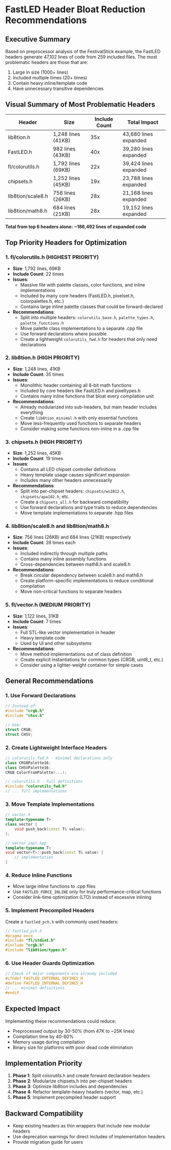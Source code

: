 # FastLED Header Bloat Reduction Recommendations

## Executive Summary

Based on preprocessor analysis of the FestivalStick example, the FastLED headers generate 47,102 lines of code from 259 included files. The most problematic headers are those that are:
1. Large in size (1000+ lines)
2. Included multiple times (20+ times)
3. Contain heavy inline/template code
4. Have unnecessary transitive dependencies

## Visual Summary of Most Problematic Headers

| Header | Size | Include Count | Total Impact |
|---|---|---|---|
| lib8tion.h | 1,248 lines (41KB) | 35x | 43,680 lines expanded |
| FastLED.h | 982 lines (43KB) | 40x | 39,280 lines expanded |
| fl/colorutils.h | 1,792 lines (69KB) | 22x | 39,424 lines expanded |
| chipsets.h | 1,252 lines (45KB) | 19x | 23,788 lines expanded |
| lib8tion/scale8.h | 756 lines (26KB) | 28x | 21,168 lines expanded |
| lib8tion/math8.h | 684 lines (21KB) | 28x | 19,152 lines expanded |

**Total from top 6 headers alone: ~186,492 lines of expanded code**

## Top Priority Headers for Optimization

### 1. **fl/colorutils.h** (HIGHEST PRIORITY)
- **Size**: 1,792 lines, 69KB
- **Include Count**: 22 times
- **Issues**:
  - Massive file with palette classes, color functions, and inline implementations
  - Included by many core headers (FastLED.h, pixelset.h, colorpalettes.h, etc.)
  - Contains large inline palette classes that could be forward-declared
- **Recommendations**:
  - Split into multiple headers: `colorutils_base.h`, `palette_types.h`, `palette_functions.h`
  - Move palette class implementations to a separate .cpp file
  - Use forward declarations where possible
  - Create a lightweight `colorutils_fwd.h` for headers that only need declarations

### 2. **lib8tion.h** (HIGH PRIORITY)
- **Size**: 1,248 lines, 41KB
- **Include Count**: 35 times
- **Issues**:
  - Monolithic header containing all 8-bit math functions
  - Included by core headers like FastLED.h and pixeltypes.h
  - Contains many inline functions that bloat every compilation unit
- **Recommendations**:
  - Already modularized into sub-headers, but main header includes everything
  - Create `lib8tion_minimal.h` with only essential functions
  - Move less-frequently used functions to separate headers
  - Consider making some functions non-inline in a .cpp file

### 3. **chipsets.h** (HIGH PRIORITY)
- **Size**: 1,252 lines, 45KB
- **Include Count**: 19 times
- **Issues**:
  - Contains all LED chipset controller definitions
  - Heavy template usage causes significant expansion
  - Includes many other headers unnecessarily
- **Recommendations**:
  - Split into per-chipset headers: `chipsets/ws2812.h`, `chipsets/apa102.h`, etc.
  - Create a `chipsets_all.h` for backward compatibility
  - Use forward declarations and type traits to reduce dependencies
  - Move template implementations to separate .hpp files

### 4. **lib8tion/scale8.h** and **lib8tion/math8.h**
- **Size**: 756 lines (26KB) and 684 lines (21KB) respectively
- **Include Count**: 28 times each
- **Issues**:
  - Included indirectly through multiple paths
  - Contains many inline assembly functions
  - Cross-dependencies between math8.h and scale8.h
- **Recommendations**:
  - Break circular dependency between scale8.h and math8.h
  - Create platform-specific implementations to reduce conditional compilation
  - Move non-critical functions to separate headers

### 5. **fl/vector.h** (MEDIUM PRIORITY)
- **Size**: 1,122 lines, 31KB
- **Include Count**: 7 times
- **Issues**:
  - Full STL-like vector implementation in header
  - Heavy template code
  - Used by UI and other subsystems
- **Recommendations**:
  - Move method implementations out of class definition
  - Create explicit instantiations for common types (CRGB, uint8_t, etc.)
  - Consider using a lighter-weight container for simple cases

## General Recommendations

### 1. **Use Forward Declarations**
```cpp
// Instead of:
#include "crgb.h"
#include "chsv.h"

// Use:
struct CRGB;
struct CHSV;
```

### 2. **Create Lightweight Interface Headers**
```cpp
// colorutils_fwd.h - minimal declarations only
class CRGBPalette16;
class CHSVPalette16;
CRGB ColorFromPalette(...);

// colorutils.h - full definitions
#include "colorutils_fwd.h"
// ... full implementations
```

### 3. **Move Template Implementations**
```cpp
// vector.h
template<typename T>
class vector {
    void push_back(const T& value);
};

// vector_impl.hpp
template<typename T>
void vector<T>::push_back(const T& value) {
    // implementation
}
```

### 4. **Reduce Inline Functions**
- Move large inline functions to .cpp files
- Use `FASTLED_FORCE_INLINE` only for truly performance-critical functions
- Consider link-time optimization (LTO) instead of excessive inlining

### 5. **Implement Precompiled Headers**
Create a `fastled_pch.h` with commonly used headers:
```cpp
// fastled_pch.h
#pragma once
#include "fl/stdint.h"
#include "crgb.h"
#include "lib8tion/types.h"
```

### 6. **Use Header Guards Optimization**
```cpp
// Check if major components are already included
#ifndef FASTLED_INTERNAL_DEFINES_H
#define FASTLED_INTERNAL_DEFINES_H
// ... minimal definitions
#endif
```

## Expected Impact

Implementing these recommendations could reduce:
- Preprocessed output by 30-50% (from 47K to ~25K lines)
- Compilation time by 40-60%
- Memory usage during compilation
- Binary size for platforms with poor dead code elimination

## Implementation Priority

1. **Phase 1**: Split colorutils.h and create forward declaration headers
2. **Phase 2**: Modularize chipsets.h into per-chipset headers
3. **Phase 3**: Optimize lib8tion includes and dependencies
4. **Phase 4**: Refactor template-heavy headers (vector, map, etc.)
5. **Phase 5**: Implement precompiled header support

## Backward Compatibility

- Keep existing headers as thin wrappers that include new modular headers
- Use deprecation warnings for direct includes of implementation headers
- Provide migration guide for users
